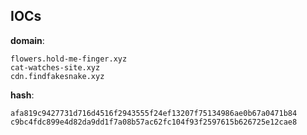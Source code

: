 
## IOCs

__domain__:

```text
flowers.hold-me-finger.xyz
cat-watches-site.xyz
cdn.findfakesnake.xyz
```
__hash__:

```text
afa819c9427731d716d4516f2943555f24ef13207f75134986ae0b67a0471b84
c9bc4fdc899e4d82da9dd1f7a08b57ac62fc104f93f2597615b626725e12cae8
```